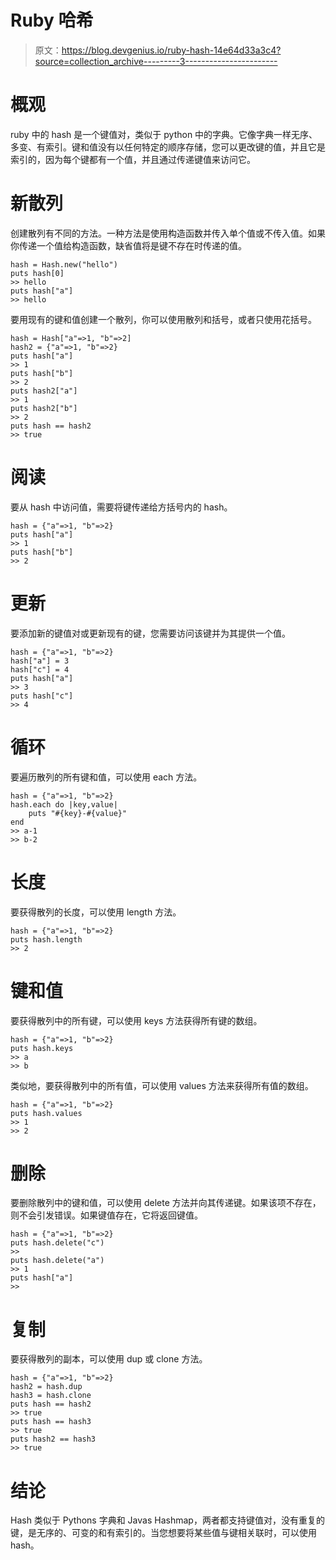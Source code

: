 # Ruby 哈希

> 原文：<https://blog.devgenius.io/ruby-hash-14e64d33a3c4?source=collection_archive---------3----------------------->

# 概观

ruby 中的 hash 是一个键值对，类似于 python 中的字典。它像字典一样无序、多变、有索引。键和值没有以任何特定的顺序存储，您可以更改键的值，并且它是索引的，因为每个键都有一个值，并且通过传递键值来访问它。

# 新散列

创建散列有不同的方法。一种方法是使用构造函数并传入单个值或不传入值。如果你传递一个值给构造函数，缺省值将是键不存在时传递的值。

```
hash = Hash.new("hello")
puts hash[0]
>> hello
puts hash["a"]
>> hello
```

要用现有的键和值创建一个散列，你可以使用散列和括号，或者只使用花括号。

```
hash = Hash["a"=>1, "b"=>2]
hash2 = {"a"=>1, "b"=>2}
puts hash["a"]
>> 1
puts hash["b"]
>> 2
puts hash2["a"]
>> 1
puts hash2["b"]
>> 2
puts hash == hash2
>> true
```

# 阅读

要从 hash 中访问值，需要将键传递给方括号内的 hash。

```
hash = {"a"=>1, "b"=>2}
puts hash["a"]
>> 1
puts hash["b"]
>> 2
```

# 更新

要添加新的键值对或更新现有的键，您需要访问该键并为其提供一个值。

```
hash = {"a"=>1, "b"=>2}
hash["a"] = 3
hash["c"] = 4
puts hash["a"]
>> 3
puts hash["c"]
>> 4
```

# 循环

要遍历散列的所有键和值，可以使用 each 方法。

```
hash = {"a"=>1, "b"=>2}
hash.each do |key,value|
    puts "#{key}-#{value}"
end
>> a-1
>> b-2
```

# 长度

要获得散列的长度，可以使用 length 方法。

```
hash = {"a"=>1, "b"=>2}
puts hash.length
>> 2
```

# 键和值

要获得散列中的所有键，可以使用 keys 方法获得所有键的数组。

```
hash = {"a"=>1, "b"=>2}
puts hash.keys
>> a
>> b
```

类似地，要获得散列中的所有值，可以使用 values 方法来获得所有值的数组。

```
hash = {"a"=>1, "b"=>2}
puts hash.values
>> 1
>> 2
```

# 删除

要删除散列中的键和值，可以使用 delete 方法并向其传递键。如果该项不存在，则不会引发错误。如果键值存在，它将返回键值。

```
hash = {"a"=>1, "b"=>2}
puts hash.delete("c")
>>
puts hash.delete("a")
>> 1
puts hash["a"]
>>
```

# 复制

要获得散列的副本，可以使用 dup 或 clone 方法。

```
hash = {"a"=>1, "b"=>2}
hash2 = hash.dup
hash3 = hash.clone
puts hash == hash2
>> true
puts hash == hash3
>> true
puts hash2 == hash3
>> true
```

# 结论

Hash 类似于 Pythons 字典和 Javas Hashmap，两者都支持键值对，没有重复的键，是无序的、可变的和有索引的。当您想要将某些值与键相关联时，可以使用 hash。